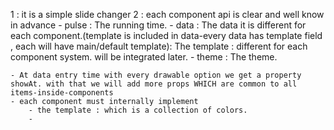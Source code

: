 
1 : it is a simple slide changer 
2 : each component api is clear and well know in advance
    - pulse : The running time.
    - data  : The data it is different for each component.(template is included in data-every data has template field , each will have main/default template): The template : different for each component system. will be integrated later.
    - theme : The theme.
     
    - At data entry time with every drawable option we get a property showAt. with that we will add more props WHICH are common to all items-inside-components
    - each component must internally implement
        - the template : which is a collection of colors.
        -  

